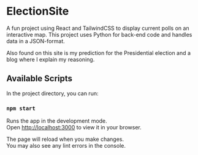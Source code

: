 # ElectionSite

A fun project using React and TailwindCSS to display current polls on an interactive map. This project uses Python for back-end code and handles data in a JSON-format.

Also found on this site is my prediction for the Presidential election and a blog where I explain my reasoning.

## Available Scripts

In the project directory, you can run:

### `npm start`

Runs the app in the development mode.\
Open [http://localhost:3000](http://localhost:3000) to view it in your browser.

The page will reload when you make changes.\
You may also see any lint errors in the console.
